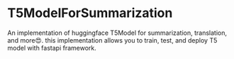 # T5ModelForSummarization
An implementation of huggingface T5Model for summarization, translation, and more😍. this implementation allows you to train, test, and deploy T5 model with fastapi framework.
